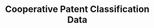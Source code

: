 ---
bigquery: https://console.cloud.google.com/bigquery?p=patents-public-data&d=cpc&page=dataset
citation: '“Cooperative Patent Classification” by the EPO and USPTO, for public use. '
contributors: EPO, USPTO
cost: None
description: Cooperative Patent Classification Data contains the scheme and definitions
  of the Cooperative Patent Classification system for classifying patent documents.
  The CPC is the result of a partnership between the EPO and the USPTO in their joint
  effort to develop a common, internationally compatible classification system for
  technical documents, in particular patent publications, which will be used by both
  offices in the patent granting process
documentation: https://www.cooperativepatentclassification.org/cpcSchemeAndDefinitions
last_edit: 04/05/2022, 16:00:07
location: https://www.cooperativepatentclassification.org/index
maintained_by: USPTO, EPO
schema_fields:
- children
- limitingReferences
- synonyms
- date_revised
- titlePart
- title_part
- dateRevised
- sizeCache
- child_groups
- glossary
- ipc_concordant
- not_allocatable
- application_references
- symbol
- definition
- informativeReferences
- notAllocatable
- breakdownCode
- parents
- title_full
- childGroups
- residualReferences
- status
- limiting_references
- titleFull
- ipcConcordant
- informative_references
- applicationReferences
- level
- additional_only
- breakdown_code
- residual_references
shortname: cooperative_patent_classification
tags:
- patents
- science
title: Cooperative Patent Classification Data
uuid: 984374a7-16e9-4b35-9445-458daceb01bf
---